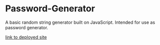 # Password-Generator
 
A basic random string generator built on JavaScript.
Intended for use as password generator.

[link to deployed site](https://zacharyeggert.github.io/Password-Generator/)